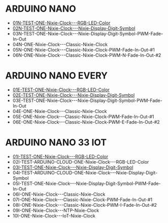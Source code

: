 # ARDUINO NANO
- <a target="_blank" href="https://github.com/marcinsaj/ONE-Nixie-Clock/blob/main/examples/arduino-nano/01N-TEST-ONE-Nixie-Clock---RGB-LED-Color.ino">01N-TEST-ONE-Nixie-Clock---RGB-LED-Color</a>
- <a target="_blank" href="https://github.com/marcinsaj/ONE-Nixie-Clock/blob/main/examples/arduino-nano/02N-TEST-ONE-Nixie-Clock---Nixie-Display-Digit-Symbol.ino">02N-TEST-ONE-Nixie-Clock---Nixie-Display-Digit-Symbol</a>
- 03N-TEST-ONE-Nixie-Clock---Nixie-Display-Digit-Symbol-PWM-Fade-In-Out
- 04N-ONE-Nixie-Clock---Classic-Nixie-Clock
- 05N-ONE-Nixie-Clock---Classic-Nixie-Clock-PWM-Fade-In-Out-#1
- 06N-ONE-Nixie-Clock---Classic-Nixie-Clock-PWM-N-Fade-In-Out-#2

# ARDUINO NANO EVERY
- <a target="_blank" href="https://github.com/marcinsaj/ONE-Nixie-Clock/blob/main/examples/arduino-nano-every/01E-TEST-ONE-Nixie-Clock---RGB-LED-Color.ino">01E-TEST-ONE-Nixie-Clock---RGB-LED-Color</a>
- <a target="_blank" href="https://github.com/marcinsaj/ONE-Nixie-Clock/blob/main/examples/arduino-nano-every/02E-TEST-ONE-Nixie-Clock---Nixie-Display-Digit-Symbol.ino">02E-TEST-ONE-Nixie-Clock---Nixie-Display-Digit-Symbol</a>
- 03E-TEST-ONE-Nixie-Clock---Nixie-Display-Digit-Symbol-PWM-Fade-In-Out
- 04E-ONE-Nixie-Clock---Classic-Nixie-Clock
- 05E-ONE-Nixie-Clock---Classic-Nixie-Clock-PWM-Fade-In-Out-#1
- 06E-ONE-Nixie-Clock---Classic-Nixie-Clock-PWM-E-Fade-In-Out-#2

# ARDUINO NANO 33 IOT
- <a target="_blank" href="https://github.com/marcinsaj/ONE-Nixie-Clock/blob/main/examples/arduino-nano-33-iot/01I-TEST-ONE-Nixie-Clock---RGB-LED-Color.ino">01I-TEST-ONE-Nixie-Clock---RGB-LED-Color</a>
- 02I-TEST-ARDUINO-CLOUD-ONE-Nixie-Clock---RGB-LED-Color
- <a target="_blank" href="https://github.com/marcinsaj/ONE-Nixie-Clock/blob/main/examples/arduino-nano-33-iot/03I-TEST-ONE-Nixie-Clock---Nixie-Display-Digit-Symbol.ino">03I-TEST-ONE-Nixie-Clock---Nixie-Display-Digit-Symbol</a>
- 04I-TEST-ARDUINO-CLOUD-ONE-Nixie-Clock---Nixie-Display-Digit-Symbol
- 05I-TEST-ONE-Nixie-Clock---Nixie-Display-Digit-Symbol-PWM-Fade-In-Out
- 06I-ONE-Nixie-Clock---Classic-Nixie-Clock
- 07I-ONE-Nixie-Clock---Classic-Nixie-Clock-PWM-Fade-In-Out-#1
- 08I-ONE-Nixie-Clock---Classic-Nixie-Clock-PWM-I-Fade-In-Out-#2
- 09I-ONE-Nixie-Clock---NTP-Nixie-Clock 
- 10I-ONE-Nixie-Clock---IoT-Nixie-Clock

